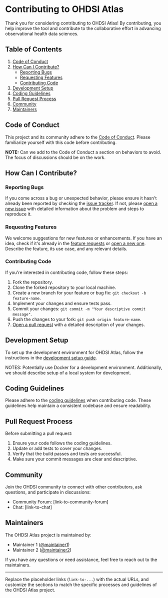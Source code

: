 # Contributing to OHDSI Atlas

Thank you for considering contributing to OHDSI Atlas! By contributing, you help improve the tool and contribute to the collaborative effort in advancing observational health data sciences.

## Table of Contents

1. [Code of Conduct](#code-of-conduct)
2. [How Can I Contribute?](#how-can-i-contribute)
    - [Reporting Bugs](#reporting-bugs)
    - [Requesting Features](#requesting-features)
    - [Contributing Code](#contributing-code)
3. [Development Setup](#development-setup)
4. [Coding Guidelines](#coding-guidelines)
5. [Pull Request Process](#pull-request-process)
6. [Community](#community)
7. [Maintainers](#maintainers)

## Code of Conduct

This project and its community adhere to the [Code of Conduct](CODE_OF_CONDUCT.md). Please familiarize yourself with this code before contributing.

**NOTE:** Can we add to the Code of Conduct a section on behaviors to avoid. The focus of discussions should be on the work.

## How Can I Contribute?

### Reporting Bugs

If you come across a bug or unexpected behavior, please ensure it hasn't already been reported by checking the [issue tracker](https://github.com/OHDSI/Atlas/issues). If not, please [open a new issue](https://github.com/OHDSI/Atlas/issues/new) with detailed information about the problem and steps to reproduce it.

### Requesting Features

We welcome suggestions for new features or enhancements. If you have an idea, check if it's already in the [feature requests](link-to-feature-requests) or [open a new one](link-to-new-feature-request). Describe the feature, its use case, and any relevant details.

### Contributing Code

If you're interested in contributing code, follow these steps:

1. Fork the repository.
2. Clone the forked repository to your local machine.
3. Create a new branch for your feature or bug fix: `git checkout -b feature-name`.
4. Implement your changes and ensure tests pass.
5. Commit your changes: `git commit -m "Your descriptive commit message"`.
6. Push the changes to your fork: `git push origin feature-name`.
7. [Open a pull request](link-to-pull-request) with a detailed description of your changes.

## Development Setup

To set up the development environment for OHDSI Atlas, follow the instructions in the [development setup guide](link-to-development-setup).

NOTES: Potentially use Docker for a development environment. Additionally, we should describe setup of a local system for development.

## Coding Guidelines

Please adhere to the [coding guidelines](link-to-coding-guidelines) when contributing code. These guidelines help maintain a consistent codebase and ensure readability.

## Pull Request Process

Before submitting a pull request:

1. Ensure your code follows the coding guidelines.
2. Update or add tests to cover your changes.
3. Verify that the build passes and tests are successful.
4. Make sure your commit messages are clear and descriptive.

## Community

Join the OHDSI community to connect with other contributors, ask questions, and participate in discussions:

- Community Forum: [link-to-community-forum]
- Chat: [link-to-chat]

## Maintainers

The OHDSI Atlas project is maintained by:

- Maintainer 1 ([@maintainer1](link-to-maintainer1-profile))
- Maintainer 2 ([@maintainer2](link-to-maintainer2-profile))

If you have any questions or need assistance, feel free to reach out to the maintainers.

---

Replace the placeholder links (`link-to-...`) with the actual URLs, and customize the sections to match the specific processes and guidelines of the OHDSI Atlas project.